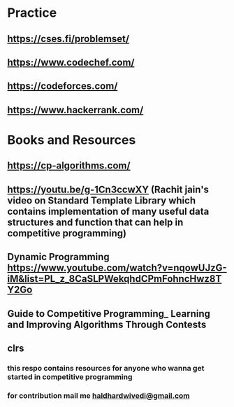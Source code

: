 # Practice
## https://cses.fi/problemset/
## https://www.codechef.com/
## https://codeforces.com/
## https://www.hackerrank.com/
# Books and Resources 
## https://cp-algorithms.com/
## https://youtu.be/g-1Cn3ccwXY (Rachit jain's video on Standard Template Library which contains implementation of many useful data structures and function that can help in competitive programming)
## Dynamic Programming https://www.youtube.com/watch?v=nqowUJzG-iM&list=PL_z_8CaSLPWekqhdCPmFohncHwz8TY2Go 
## Guide to Competitive Programming_ Learning and Improving Algorithms Through Contests 
## clrs

### this respo contains resources for anyone who wanna get started in competitive programming
### for  contribution mail me haldhardwivedi@gmail.com
